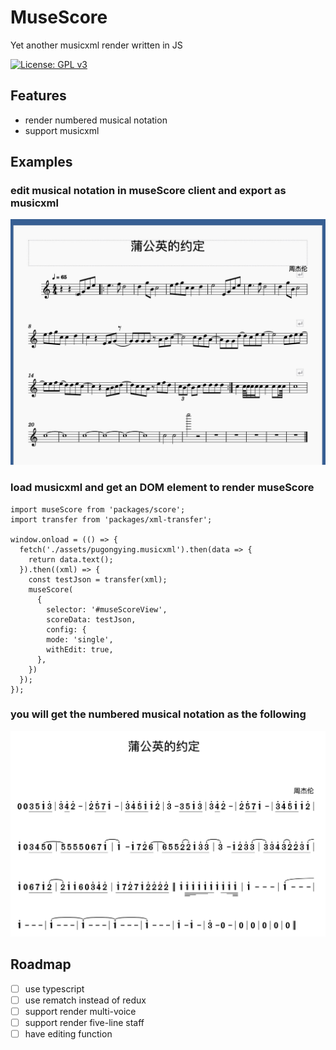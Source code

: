 # MuseScore
Yet another musicxml render written in JS

[![License: GPL v3](https://img.shields.io/badge/License-GPL%20v3-blue.svg)](https://www.gnu.org/licenses/gpl-3.0.en.html)

## Features
- render numbered musical notation
- support musicxml

## Examples
### edit musical notation in museScore client and export as musicxml
![MuseScore](files/client_example.jpg)
### load musicxml and get an DOM element to render museScore

```
import museScore from 'packages/score';
import transfer from 'packages/xml-transfer';

window.onload = (() => {
  fetch('./assets/pugongying.musicxml').then(data => {
    return data.text();
  }).then((xml) => {
    const testJson = transfer(xml);
    museScore(
      { 
        selector: '#museScoreView',
        scoreData: testJson,   
        config: {
        mode: 'single',
        withEdit: true,
      },
    })
  });
});

```

### you will get the numbered musical notation as the following
![MuseScore](files/js_example.jpg)


## Roadmap
- [ ] use typescript
- [ ] use rematch instead of redux
- [ ] support render multi-voice
- [ ] support render five-line staff
- [ ] have editing function

